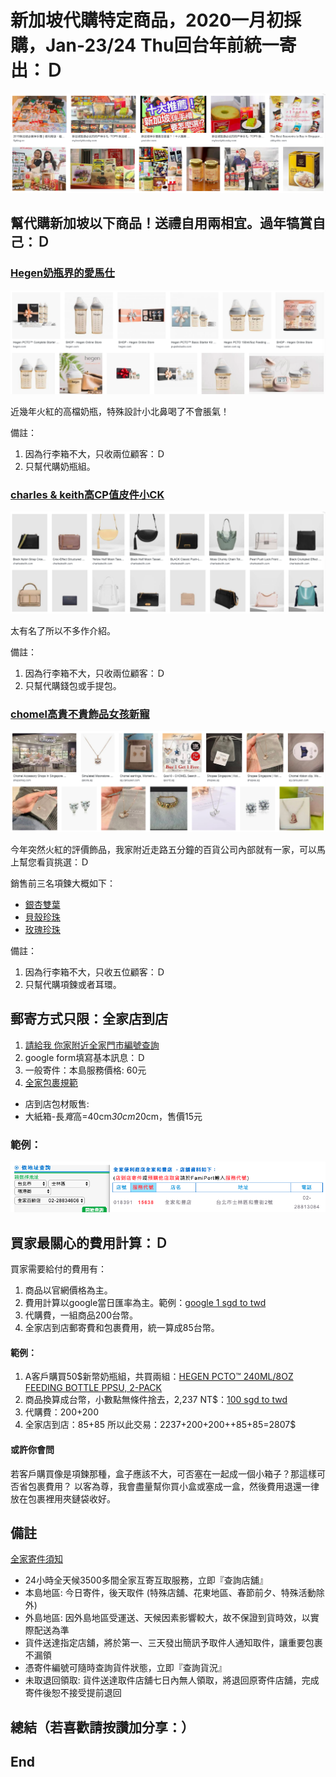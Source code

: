 # 新加坡代購特定商品，2020一月初採購，Jan-23/24 Thu回台年前統一寄出：Ｄ 
![f1](https://github.com/HCH1/blog/blob/master/fig/helpbuy0.png)

## 幫代購新加坡以下商品！送禮自用兩相宜。過年犒賞自己：Ｄ

### [Hegen奶瓶界的愛馬仕](https://www.hegen.com/shop)
![f1](https://github.com/HCH1/blog/blob/master/fig/helpbuy2.png)

近幾年火紅的高檔奶瓶，特殊設計小北鼻喝了不會脹氣！

備註：
1. 因為行李箱不大，只收兩位顧客：Ｄ
1. 只幫代購奶瓶組。



### [charles & keith高CP值皮件小CK](https://www.charleskeith.com/sg/bags)
![f1](https://github.com/HCH1/blog/blob/master/fig/helpbuy4.png)

太有名了所以不多作介紹。

備註：
1. 因為行李箱不大，只收兩位顧客：Ｄ
1. 只幫代購錢包或手提包。



### [chomel高貴不貴飾品女孩新寵](https://www.chomel.com.sg/collections/cubic-zirconia/Necklace)
![f1](https://github.com/HCH1/blog/blob/master/fig/helpbuy3.png)

今年突然火紅的評價飾品，我家附近走路五分鐘的百貨公司內部就有一家，可以馬上幫您看貨挑選：Ｄ

銷售前三名項鍊大概如下：

- [銀杏雙葉](https://www.chomel.com.sg/collections/cubic-zirconia/products/cubic-zirconia-necklace-24)
- [貝殼珍珠](https://www.chomel.com.sg/collections/cubic-zirconia/products/cubic-zirconia-pendant-necklace-51)
- [玫瑰珍珠](https://www.chomel.com.sg/collections/cubic-zirconia/products/simulated-pearl-and-cubic-zirconia-long-necklace-1)

備註：
1. 因為行李箱不大，只收五位顧客：Ｄ
1. 只幫代購項鍊或者耳環。



## 郵寄方式只限：全家店到店
1. [請給我 你家附近全家門市編號查詢](https://www.famiport.com.tw/Web_Famiport/page/ShopQuery.aspx)
1. google form填寫基本訊息：Ｄ
1. 一般寄件：本島服務價格: 60元
1. [全家包裹規範](https://www.famiport.com.tw/Web_Famiport/page/service_caption.aspx?MN=5&CN=1141)
- 店到店包材販售:
- 大紙箱-長*寬*高=40cm*30cm*20cm，售價15元

### 範例：
![f1](https://github.com/HCH1/blog/blob/master/fig/helpbuy1.png)


## 買家最關心的費用計算：Ｄ
買家需要給付的費用有：
1. 商品以官網價格為主。
1. 費用計算以google當日匯率為主。範例：[google 1 sgd to twd](https://www.google.com.tw/search?sxsrf=ACYBGNRQEwJLFLaDdQr5TF_a-Kd0BWP8Hw%3A1575734290975&ei=EszrXZGNO9C9rQGPu6jQCQ&q=google+1+sgd+to+twd&oq=google+1+sgd+to+twd&gs_l=psy-ab.3...2531.2531..2962...0.2..0.51.51.1......0....1..gws-wiz.......0i71.PVthof6c_74&ved=0ahUKEwiR3rHV86PmAhXQXisKHY8dCpoQ4dUDCAs&uact=5)
1. 代購費，一組商品200台幣。
1. 全家店到店郵寄費和包裹費用，統一算成85台幣。

#### 範例：
1. A客戶購買50$新幣奶瓶組，共買兩組：[HEGEN PCTO™ 240ML/8OZ FEEDING BOTTLE PPSU, 2-PACK](https://www.hegen.com/shop/feeding-bottle/hegen-pcto-240ml8oz-feeding-bottle-2-pack-ppsu)
1. 商品換算成台幣，小數點無條件捨去，2,237 NT$：[100 sgd to twd](https://www.google.com.tw/search?sxsrf=ACYBGNTu4MXmfDTvatJir9ndbmm2ocd-Gw%3A1575735079000&ei=Js_rXZfPPIGv9QPjl5a4DQ&q=100+sgd+to+twd&oq=100+sgd+to+twd&gs_l=psy-ab.3..0j0i5i30j0i8i30l2.570.1592..1825...0.1..0.74.140.2......0....1..gws-wiz.......0i71j0i8i67.Aw-8fU1Hi4Y&ved=0ahUKEwiX-pLN9qPmAhWBV30KHeOLBdcQ4dUDCAs&uact=5)
1. 代購費：200+200
1. 全家店到店：85+85
所以此交易：2237+200+200++85+85=2807$

#### 或許你會問
若客戶購買像是項鍊那種，盒子應該不大，可否塞在一起成一個小箱子？那這樣可否省包裹費用？
以客為尊，我會盡量幫你買小盒或塞成一盒，然後費用退還一律放在包裹裡用夾鏈袋收好。


## 備註
[全家寄件須知](https://www.famiport.com.tw/Web_Famiport/page/service_caption.aspx?MN=5&CN=1141)
- 24小時全天候3500多間全家互寄互取服務，立即『查詢店舖』
- 本島地區: 今日寄件，後天取件 (特殊店舖、花東地區、春節前夕、特殊活動除外)
- 外島地區: 因外島地區受運送、天候因素影響較大，故不保證到貨時效，以實際配送為準
- 貨件送達指定店舖，將於第一、三天發出簡訊予取件人通知取件，讓重要包裹不漏領
- 憑寄件編號可隨時查詢貨件狀態，立即『查詢貨況』
- 未取退回領取: 貨件送達取件店舖七日內無人領取，將退回原寄件店舖，完成寄件後恕不接受提前退回


## 總結（若喜歡請按讚加分享：）


## End

